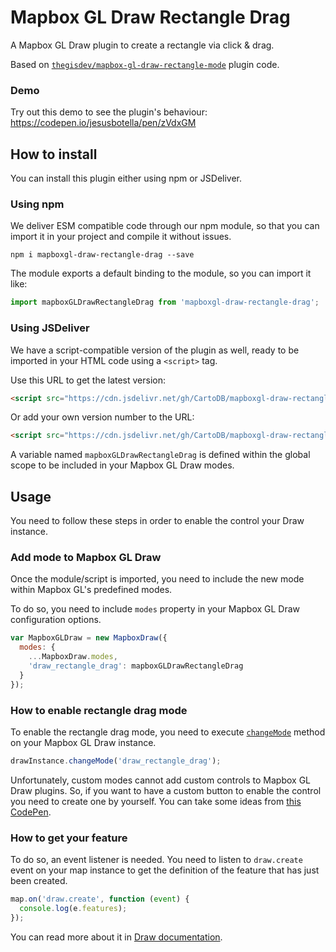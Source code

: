 # Mapbox GL Draw Rectangle Drag
A Mapbox GL Draw plugin to create a rectangle via click &amp; drag.

Based on [`thegisdev/mapbox-gl-draw-rectangle-mode`](https://github.com/thegisdev/mapbox-gl-draw-rectangle-mode) plugin code.

### Demo
Try out this demo to see the plugin's behaviour: https://codepen.io/jesusbotella/pen/zVdxGM

## How to install
You can install this plugin either using npm or JSDeliver.

### Using npm
We deliver ESM compatible code through our npm module, so that you can import it in your project and compile it without issues.
```shell
npm i mapboxgl-draw-rectangle-drag --save
```
The module exports a default binding to the module, so you can import it like:
```js
import mapboxGLDrawRectangleDrag from 'mapboxgl-draw-rectangle-drag';
```

### Using JSDeliver
We have a script-compatible version of the plugin as well, ready to be imported in your HTML code using a `<script>` tag.

Use this URL to get the latest version:

```html
<script src="https://cdn.jsdelivr.net/gh/CartoDB/mapboxgl-draw-rectangle-drag/build/mapboxgl-draw-rectangle-drag.browser.js"></script>
```

Or add your own version number to the URL:

```html
<script src="https://cdn.jsdelivr.net/gh/CartoDB/mapboxgl-draw-rectangle-drag@1.0.1/build/mapboxgl-draw-rectangle-drag.browser.js"></script>
```

A variable named `mapboxGLDrawRectangleDrag` is defined within the global scope to be included in your Mapbox GL Draw modes.

## Usage
You need to follow these steps in order to enable the control your Draw instance.

### Add mode to Mapbox GL Draw
Once the module/script is imported, you need to include the new mode within Mapbox GL's predefined modes.

To do so, you need to include `modes` property in your Mapbox GL Draw configuration options.
```js
var MapboxGLDraw = new MapboxDraw({
  modes: {
    ...MapboxDraw.modes,
    'draw_rectangle_drag': mapboxGLDrawRectangleDrag
  }
});
```

### How to enable rectangle drag mode
To enable the rectangle drag mode, you need to execute [`changeMode`](https://github.com/mapbox/mapbox-gl-draw/blob/master/docs/API.md#changemodemode-string-options-object-draw) method on your Mapbox GL Draw instance.
```js
drawInstance.changeMode('draw_rectangle_drag');
```

Unfortunately, custom modes cannot add custom controls to Mapbox GL Draw plugins. So, if you want to have a custom button to enable the control you need to create one by yourself. You can take some ideas from [this CodePen](https://codepen.io/roblabs/pen/zJjPzX).

### How to get your feature
To do so, an event listener is needed. You need to listen to `draw.create` event on your map instance to get the definition of the feature that has just been created.

```js
map.on('draw.create', function (event) {
  console.log(e.features);
});
```

You can read more about it in [Draw documentation](https://github.com/mapbox/mapbox-gl-draw/blob/master/docs/API.md#drawcreate).
